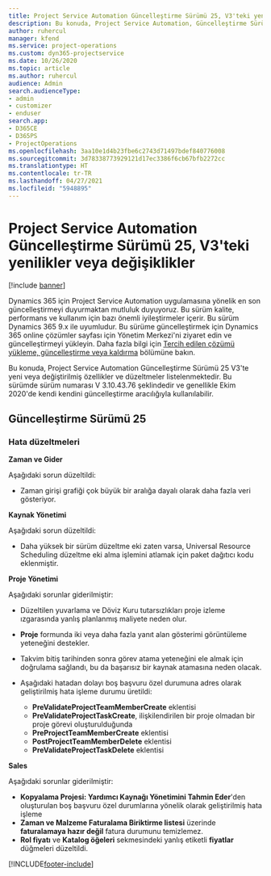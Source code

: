 ```yaml
---
title: Project Service Automation Güncelleştirme Sürümü 25, V3'teki yenilikler veya değişiklikler
description: Bu konuda, Project Service Automation, Güncelleştirme Sürümü 25, V3'teki özellikler ve düzeltmeler listelenir.
author: ruhercul
manager: kfend
ms.service: project-operations
ms.custom: dyn365-projectservice
ms.date: 10/26/2020
ms.topic: article
ms.author: ruhercul
audience: Admin
search.audienceType:
- admin
- customizer
- enduser
search.app:
- D365CE
- D365PS
- ProjectOperations
ms.openlocfilehash: 3aa10e1d4b23fbe6c2743d71497bdef840776008
ms.sourcegitcommit: 3d78338773929121d17ec3386f6cb67bfb2272cc
ms.translationtype: HT
ms.contentlocale: tr-TR
ms.lasthandoff: 04/27/2021
ms.locfileid: "5948895"
---
```

# <a name="whats-new-or-changed-in-project-service-automation-update-release-25-v3"></a>Project Service Automation Güncelleştirme Sürümü 25, V3'teki yenilikler veya değişiklikler

[!include [banner](../includes/psa-now-project-operations.md)]

Dynamics 365 için Project Service Automation uygulamasına yönelik en son güncelleştirmeyi duyurmaktan mutluluk duyuyoruz. Bu sürüm kalite, performans ve kullanım için bazı önemli iyileştirmeler içerir. Bu sürüm Dynamics 365 9.x ile uyumludur. Bu sürüme güncelleştirmek için Dynamics 365 online çözümler sayfası için Yönetim Merkezi'ni ziyaret edin ve güncelleştirmeyi yükleyin. Daha fazla bilgi için [Tercih edilen çözümü yükleme, güncelleştirme veya kaldırma](/power-platform/admin/install-remove-preferred-solution) bölümüne bakın.

Bu konuda, Project Service Automation Güncelleştirme Sürümü 25 V3'te yeni veya değiştirilmiş özellikler ve düzeltmeler listelenmektedir. Bu sürümde sürüm numarası V 3.10.43.76 şeklindedir ve genellikle Ekim 2020'de kendi kendini güncelleştirme aracılığıyla kullanılabilir.

## <a name="update-release-25"></a>Güncelleştirme Sürümü 25

### <a name="bug-fixes"></a>Hata düzeltmeleri

**Zaman ve Gider**

Aşağıdaki sorun düzeltildi:

- Zaman girişi grafiği çok büyük bir aralığa dayalı olarak daha fazla veri gösteriyor.

**Kaynak Yönetimi**

Aşağıdaki sorun düzeltildi:

- Daha yüksek bir sürüm düzeltme eki zaten varsa, Universal Resource Scheduling düzeltme eki alma işlemini atlamak için paket dağıtıcı kodu eklenmiştir.

**Proje Yönetimi**

Aşağıdaki sorunlar giderilmiştir:

- Düzeltilen yuvarlama ve Döviz Kuru tutarsızlıkları proje izleme ızgarasında yanlış planlanmış maliyete neden olur.
- **Proje** formunda iki veya daha fazla yanıt alan gösterimi görüntüleme yeteneğini destekler.
- Takvim bitiş tarihinden sonra görev atama yeteneğini ele almak için doğrulama sağlandı, bu da başarısız bir kaynak atamasına neden olacak.
- Aşağıdaki hatadan dolayı boş başvuru özel durumuna adres olarak geliştirilmiş hata işleme durumu üretildi:

    - **PreValidateProjectTeamMemberCreate** eklentisi
    - **PreValidateProjectTaskCreate**, ilişkilendirilen bir proje olmadan bir proje görevi oluşturulduğunda
    - **PreProjectTeamMemberCreate** eklentisi
    - **PostProjectTeamMemberDelete** eklentisi
    - **PreValidateProjectTaskDelete** eklentisi

**Sales**

Aşağıdaki sorunlar giderilmiştir:

- **Kopyalama Projesi: Yardımcı Kaynağı Yönetimini Tahmin Eder**'den oluşturulan boş başvuru özel durumlarına yönelik olarak geliştirilmiş hata işleme
- **Zaman ve Malzeme Faturalama Biriktirme listesi** üzerinde **faturalamaya hazır değil** fatura durumunu temizlemez.
- **Rol fiyatı** ve **Katalog öğeleri** sekmesindeki yanlış etiketli **fiyatlar** düğmeleri düzeltildi.


[!INCLUDE[footer-include](../includes/footer-banner.md)]